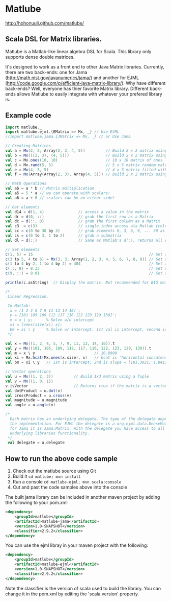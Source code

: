 # Matlube
http://hohonuuli.github.com/matlube/

## Scala DSL for Matrix libraries.

Matlube is a Matlab-like linear algebra DSL for Scala. This library only supports dense double matrices.

It's designed to work as a front end to other Java Matrix libraries. Currently, there are two back-ends: one for Jama (http://math.nist.gov/javanumerics/jama/) and another for EJML (http://code.google.com/p/efficient-java-matrix-library/). Why have different back-ends? Well, everyone has thier favorite Matrix library. Different back-ends allows Matlube to easily integrate with whatever your prefered library is.


## Example code 

```scala
import matlube._
import matlube.ejml.{EMatrix => Mx, _} // Use EJML 
//import matlube.jama.{JMatrix => Mx, _} // or Use Jama

// Creating Matrices
val a = Mx(2, 2, Array(2, 3, 4, 5))         // Build 2 x 2 matrix using an Array
val b = Mx(((2, 3), (4, 5)))                // Build 2 x 2 matrix using a Tuple
val c = Mx.ones(10, 10)                     // 10 x 10 matrix of ones
val d = Mx.rand(5, 5)                       // 5 x 5 matrix random values
val e = Mx(4, 3, 5)                         // 4 x 3 matrix filled with the value 5
val f = Mx(Array(Array(2, 3), Array(4, 5))) // Build 2 x 2 matrix using a 2D Array

// Math Operations
val ab = a * b // Matrix multiplication
val a5 = 5 * a // we can operate with scalars!
val a6 = a + 6 // scalars can be on either side!

// Get elements
val d14 = d(1, 4)               // access a value in the matrix
val dr = d(0, ::)               // grab the first row as a Matrix
val dc = d(::, 0)               // grab the first column as a Matrix
val c3  = c(3)                  // single index access ala Matlab (column primary index)
val cc = c(0 to 30 by 3)        // grab elements 0, 3, 6, 9, ... 30 as a row vector
val cs = c(0 to 3, 1 to 2)      // grab a submatrix
val dl = d(::)                  // Same as Matlab's d(:), returns all elements as column vector

// Set elements
c(1, 5) = 15                                                   // Set a value in the Matrix
c(3 to 5, 4 to 6) = Mx(3, 3, Array(1, 2, 3, 4, 5, 6, 7, 8, 9)) // Set a submatrix
c(1 to 4 by 2, 1 to 4 by 2) = 404                              // Set a range of indicies
c(::, 8) = 8.33                                                // Set a column to a value
c(9, ::) = 9.01                                                // Set a row to a value

println(c.asString)  // Display the matrix. Not recommended for BIG matrices

/*
 Linear Regression.

 In Matlab:
  x = [1 2 4 5 7 9 11 13 14 16]';
  y = [101 105 109 112 117 116 122 123 129 130]';
  m = x \ y;      % Solve w/o intercept
  xi = [ones(size(x)) x];
  bm = xi \ y     % Solve w/ intercept. 1st val is intercept, second is slope
 */

val x = Mx((1, 2, 4, 5, 7, 9, 11, 13, 14, 16)).t
val y = Mx((101, 105, 109, 112, 117, 116, 122, 123, 129, 130)).t
val m = x \ y                          // 10.8900
val xi = Mx.hcat(Mx.ones(x.size), x)   // hcat is 'horizontal concatenate'
val bm = xi \ y   // 1st is intercept; 2nd is slope = [101.3021; 1.8412]

// Vector operations
val u = Mx((1, 2, 3))         // Build 1x3 matrix using a Tuple
val v = Mx((1, 0, 1))
v.isVector                    // Returns true if the matrix is a vector
val dotProduct = u.dot(v)  
val crossProduct = u.cross(v)
val magnitude = u.magnitude
val angle = u.angle(v)

/*
  Each matrix has an underlying delegate. The type of the delegate depends on
  the implementation. For EJML the delegate is a org.ejml.data.DenseMatrix64F
  for Jama it is Jama.Matrix. With the delegate you have access to all the
  underlying libraries functionality.
 */
 val delegate = u.delegate

```

## How to run the above code sample 
1. Check out the matlube source using Git
2. Build it ```
    cd matlube;
    mvn install ```
3. Run a console ```
    cd matlube-ejml;
    mvn scala:console ```
4. Cut and past the code samples above into the console

The built jama library can be included in another maven project by adding the following to your pom.xml

```xml
<dependency>
    <groupId>matlube</groupId>
    <artifactId>matlube-jama</artifactId>
    <version>1.0-SNAPSHOT</version>
    <classifier>2.9.2</classifier>
</dependency>
```

You can use the ejml libray in your maven project with the following:

```xml
<dependency>
    <groupId>matlube</groupId>
    <artifactId>matlube-ejml</artifactId>
    <version>1.0-SNAPSHOT</version>
    <classifier>2.9.2</classifier>
</dependency>
```

Note the classifier is the version of scala used to build the library. You can change it in the pom.xml by editing the 'scala.version' property.